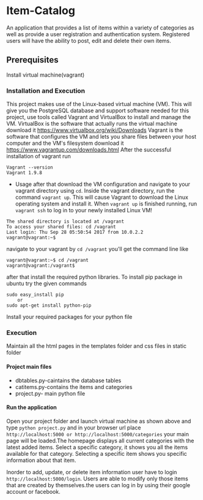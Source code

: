 # Item-Catalog
 An application that provides a list of items within a variety of categories as well as provide a user registration and authentication system. Registered users will have the ability to post, edit and delete their own items. 
## Prerequisites
Install virtual machine(vagrant)
### Installation and Execution
This project makes use of the Linux-based virtual machine (VM). This will give you the PostgreSQL database and support software needed for this project, use tools called Vagrant and VirtualBox to install and manage the VM. VirtualBox is the software that actually runs the virtual machine download it https://www.virtualbox.org/wiki/Downloads
Vagrant is the software that configures the VM and lets you share files between your host computer and the VM's filesystem download it https://www.vagrantup.com/downloads.html
After the successful installation of vagrant run 
```
Vagrant --version
Vagrant 1.9.8
```
* Usage
after that download the VM configuration and navigate to your vagrant directory using `cd`. Inside the vagrant directory, run the command `vagrant up`. This will cause Vagrant to download the Linux operating system and install it. 
When `vagrant up` is finished running, run `vagrant ssh` to log in to your newly installed Linux VM!
```
The shared directory is located at /vagrant
To access your shared files: cd /vagrant
Last login: Thu Sep 28 05:50:54 2017 from 10.0.2.2
vagrant@vagrant:~$
``` 
navigate to your vagrant by `cd /vagrant` you'll get the command line like
```
vagrant@vagrant:~$ cd /vagrant
vagrant@vagrant:/vagrant$
```
after that install the required python libraries. To install pip package in ubuntu try the given commands
```
sudo easy_install pip
	or
sudo apt-get install python-pip
```
Install your required packages for your python file 
### Execution
Maintain all the html pages in the templates folder and css files in static folder
#### Project main files
* dbtables.py-caintains the database tables
* catitems.py-contains the items and categories
* project.py- main python file
#### Run the application 
Open your project folder and launch virtual machine as shown above and type `python project.py` and in your browser url place `http://localhost:5000 or http://localhost:5000/categories` your main page will be loaded.The homepage displays all current categories with the latest added items.
Select a specific category, it shows you all the items available for that category.
Selecting a specific item shows you specific information about that item.

Inorder to add, update, or delete item information user have to login `http://localhost:5000/login`. Users are able to modify only those items that are created by themselves.the users can log in by using their google account or facebook.

